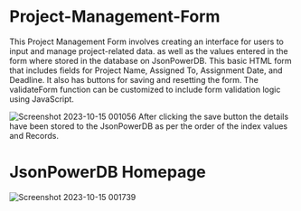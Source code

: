 # Project-Management-Form
This Project Management Form involves creating an interface for users to input and manage project-related data. as well as the values entered in the form where stored in the database on JsonPowerDB.
This basic HTML form that includes fields for Project Name, Assigned To, Assignment Date, and Deadline. It also has buttons for saving and resetting the form. The validateForm function can be customized to include form validation logic using JavaScript.


![Screenshot 2023-10-15 001056](https://github.com/SIVASHANMUGARAJA/Project-Management-Form/assets/112770168/4b91c0f4-47b2-4e04-84b7-0bbf1b90d2a2)
After clicking the save button the details have been stored to the JsonPowerDB as per the order of the index values and Records.

# JsonPowerDB Homepage

![Screenshot 2023-10-15 001739](https://github.com/SIVASHANMUGARAJA/Project-Management-Form/assets/112770168/1825ea3f-e144-455d-9a17-37ca5adee775)
